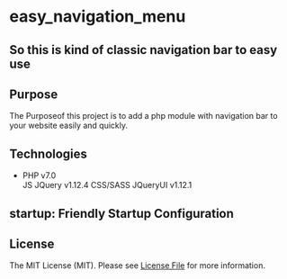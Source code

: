 # easy_navigation_menu
## So this is kind of classic navigation bar to easy use

## Purpose
The Purposeof this project is to add a php module with navigation bar 
    to your website easily and quickly.

## Technologies
<ul>
    <li>PHP    v7.0</li>
JS
JQuery    v1.12.4 
CSS/SASS
JQueryUI    v1.12.1
</ul>

## startup: Friendly Startup Configuration


## License

The MIT License (MIT). Please see [License File](LICENSE.md) for more information.
